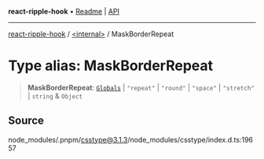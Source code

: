 **react-ripple-hook** • [Readme](../../README.md) \| [API](../../globals.md)

---

[react-ripple-hook](../../README.md) / [\<internal\>](../README.md) / MaskBorderRepeat

# Type alias: MaskBorderRepeat

> **MaskBorderRepeat**: [`Globals`](Globals.md) \| `"repeat"` \| `"round"` \| `"space"` \| `"stretch"` \| `string` & `Object`

## Source

node_modules/.pnpm/csstype@3.1.3/node_modules/csstype/index.d.ts:19657

